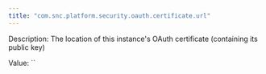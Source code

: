 ```yaml
---
title: "com.snc.platform.security.oauth.certificate.url"
---
```


Description: The location of this instance's OAuth certificate (containing its public key)

Value: ``